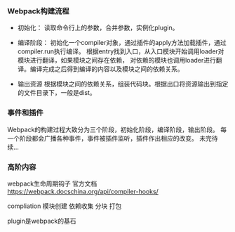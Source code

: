 ### Webpack构建流程

- 初始化：
读取命令行上的参数，合并参数，实例化plugin。

- 编译阶段：
初始化一个compiler对象，通过插件的apply方法加载插件，通过compiler.run执行编译。
根据entry找到入口，从入口模块开始调用loader对模块进行翻译，如果模块之间存在依赖，
对依赖的模块也调用loader进行翻译。编译完成之后得到编译的内容以及模块之间的依赖关系。

- 输出资源
根据模块之间的依赖关系，组装代码块。根据出口将资源输出到指定的文件目录下，一般是dist。

### 事件和插件
Webpack的构建过程大致分为三个阶段，初始化阶段，编译阶段，输出阶段。
每一个阶段都会广播各种事件，事件被插件监听，插件作出相应的改变。
未完待续...

### 高阶内容
webpack生命周期钩子
官方文档
https://webpack.docschina.org/api/compiler-hooks/

compliation
模块创建
依赖收集
分块
打包

plugin是webpack的基石
